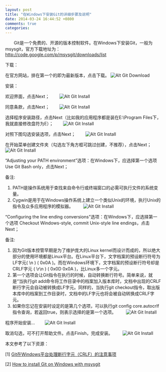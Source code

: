 ```yaml
---
layout: post
title: "在Windows下安装Git的详细步骤及说明"
date: 2014-03-24 16:44:52 +0800
comments: true
categories: 
---
```

　　Git是一个免费的、开源的版本控制软件。在Windows下安装Git，一般为msysgit，官方下载地址为：
　　http://code.google.com/p/msysgit/downloads/list

下载：

在官方网站，排在第一个的即为最新版本，点击下载。
![Alt Git Download](http://xubinbin.qiniudn.com/git%E5%AE%98%E6%96%B9%E4%B8%8B%E8%BD%BD%E6%88%AA%E5%9B%BE.jpg
 "下载Git")
<!--more-->
安装：

欢迎界面，点击Next；
　　![Alt Git Install](http://xubinbin.qiniudn.com/git%E5%AE%89%E8%A3%85%E6%95%99%E7%A8%8B1.jpg
 "安装Git步骤1")

同意条款，点击Next；
　　![Alt Git Install](http://xubinbin.qiniudn.com/git%E5%AE%89%E8%A3%85%E6%95%99%E7%A8%8B2.jpg
 "安装Git步骤２")

选择程序安装路径，点击Next（比如我的应用程序都是装在E:\Program Files下，我就直接修改盘符为E）；
　　![Alt Git Install](http://xubinbin.qiniudn.com/git%E5%AE%89%E8%A3%85%E6%95%99%E7%A8%8B3.jpg
 "安装Git步骤３")

对照下图勾选安装选项，点击Next；
　　![Alt Git Install](http://xubinbin.qiniudn.com/git%E5%AE%89%E8%A3%85%E6%95%99%E7%A8%8B4-1.jpg
 "安装Git步骤４")

在开始菜单创建文件夹（勾选左下角方框可跳过创建，不推荐），点击Next；
　　![Alt Git Install](http://xubinbin.qiniudn.com/git%E5%AE%89%E8%A3%85%E6%95%99%E7%A8%8B5.jpg
 "安装Git步骤５")

“Adjusting your PATH environment”选项：在Windows下，应选择第一个选项 Use Git Bash only，点击Next；

备注:
1. PATH是操作系统用于查找来自命令行或终端窗口的必需可执行文件的系统变量。
2. Cygwin是用于在Windows操作系统上建立一个类似Unix的环境，执行Unix的指令及众多应用程序的模拟器。
　　![Alt Git Install](http://xubinbin.qiniudn.com/git%E5%AE%89%E8%A3%85%E6%95%99%E7%A8%8B6-1.jpg
 "安装Git步骤６")

“Configuring the line ending conversions”选项：在Windows下，应选择第一个选项 Checkout Windows-style, commit Unix-style line endings，点击Next；

备注:
1. 因为Git版本控管早期是为了维护庞大的Linux kernel而设计而成的，所以绝大部分的使用环境都是Linux平台。在Linux平台下，文字档案的预设断行符号为LF字元( \n ) ( 0x0A )。而在Windows环境下，文字档案的预设断行符号却是CRLF字元 ( \r\n ) ( 0x0D 0x0A )，比Linux多一个字元。
2. 第一个选项会让Git指令在执行的时候，自动转换断行符号。简单来说，就是“当执行git add命令将工作目录中的档案加入版本库时，文档中出现的CRLF断行字元会自动被转换成LF字元。同样的，当执行git checkout指令，取出版本库中的档案到工作目录时，文档中的LF字元也将会被自动转换成CRLF字元。
3. 如果你忘记在安装时设定的是第几个选项，可以执行git config core.autocrlf指令查询，若返回true，则表示选择的是第一个选项。
　　![Alt Git Install](http://xubinbin.qiniudn.com/git%E5%AE%89%E8%A3%85%E6%95%99%E7%A8%8B7.jpg
 "安装Git步骤７")

程序开始安装...
　　![Alt Git Install](http://xubinbin.qiniudn.com/git%E5%AE%89%E8%A3%85%E6%95%99%E7%A8%8B8.jpg
 "安装Git步骤８")

取消勾选，可不打开帮助文件。点击Finish，完成安装。
　　![Alt Git Install](http://xubinbin.qiniudn.com/git%E5%AE%89%E8%A3%85%E6%95%99%E7%A8%8B9.jpg
 "安装Git步骤９")



 本文参考了以下资源：

[1] [Git在Windows平台处理断行字元（CRLF）的注意事项](http://blog.miniasp.com/post/2013/09/15/Git-for-Windows-Line-Ending-Conversion-Notes.aspx)

[2] [How to install Git on Windows with msysgit](http://buildamodule.com/video/change-management-and-version-control-installing-git-and-working-on-the-command-line-how-to-install-git-on-windows-with-mysysgit#viewing)